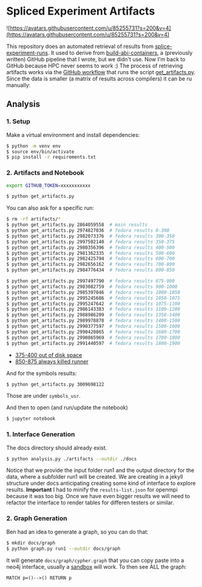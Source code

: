 # Spliced Experiment Artifacts

![https://avatars.githubusercontent.com/u/85255731?s=200&v=4](https://avatars.githubusercontent.com/u/85255731?s=200&v=4)

This repository does an automated retrieval of results from [splice-experiment-runs](https://github.com/buildsi/splice-experiment-runs). It used to derive from [build-abi-containers](https://github.com/builsi/build-abi-containers), a (previously written) GitHub pipeline that I wrote, but we didn't use.
Now I'm back to GitHub because HPC never seems to work :) The process of retrieving artifacts works via the [GitHub workflow](.github/workflows/artifacts.yml) that runs the script [get_artifacts.py](get_artifacts.py). Since the data is smaller (a matrix of results across compilers) it can be ru manually:

## Analysis

### 1. Setup

Make a virtual environment and install dependencies:

```bash
$ python -m venv env
$ source env/bin/activate
$ pip install -r requirements.txt
```

### 2. Artifacts and Notebook

```bash
export GITHUB_TOKEN=xxxxxxxxxxx
```
```bash
$ python get_artifacts.py
```

You can also ask for a specific run:

```bash
$ rm -rf artifacts/*
$ python get_artifacts.py 2864059558  # main results
$ python get_artifacts.py 2974827036  # fedora results 0-300
$ python get_artifacts.py 2982073376  # fedora results 300-350
$ python get_artifacts.py 2997502140  # fedora results 350-375
$ python get_artifacts.py 2980356396  # fedora results 400-500
$ python get_artifacts.py 2981362335  # fedora results 500-600
$ python get_artifacts.py 2982425794  # fedora results 600-700
$ python get_artifacts.py 2982656162  # fedora results 700-800
$ python get_artifacts.py 2984776434  # fedora results 800-850

$ python get_artifacts.py 2997497790  # fedora results 875-900
$ python get_artifacts.py 2983082759  # fedora results 900-1000
$ python get_artifacts.py 2985397046  # fedora results 1000-1050
$ python get_artifacts.py 2995245686  # fedora results 1050-1075
$ python get_artifacts.py 2995247642  # fedora results 1075-1100
$ python get_artifacts.py 2986143383  # fedora results 1100-1200
$ python get_artifacts.py 2988986209  # fedora results 1350-1400
$ python get_artifacts.py 2989978878  # fedora results 1400-1500
$ python get_artifacts.py 2990377597  # fedora results 1500-1600
$ python get_artifacts.py 2990420865  # fedora results 1600-1700
$ python get_artifacts.py 2990865969  # fedora results 1700-1800
$ python get_artifacts.py 2991440597  # fedora results 1800-1900
```

- [375-400 out of disk space](https://github.com/buildsi/splice-experiment-runs/actions/runs/2997500322/workflow)
- [850-875 always killed runner](https://github.com/buildsi/splice-experiment-runs/actions/runs/2997496147/workflow)

And for the symbols results:

```bash
$ python get_artifacts.py 3009698122
```

Those are under `symbols_usr`.

And then to open (and run/update the notebook)

```bash
$ jupyter notebook
```

### 1. Interface Generation

The docs directory should already exist.

```bash
$ python analysis.py ./artifacts --outdir ./docs
```

Notice that we provide the input folder run1 and the output directory for the data,
where a subfolder run1 will be created. We are creating in a jekyll structure under docs
anticipating creating some kind of interface to explore results. **Important** I had to minify
the `results-list.json` for openmpi because it was too big. Once we have even bigger results
we will need to refactor the interface to render tables for differen testers or similar.

### 2. Graph Generation

Ben had an idea to generate a graph, so you can do that:

```bash
$ mkdir docs/graph
$ python graph.py run1 --outdir docs/graph
```

It will generate `docs/graph/cypher.graph` that you can copy paste into a neo4j interface,
usually a [sandbox](https://neo4j.com/sandbox/) will work. To then see ALL the graph:

```cypher
MATCH p=()-->() RETURN p
```

